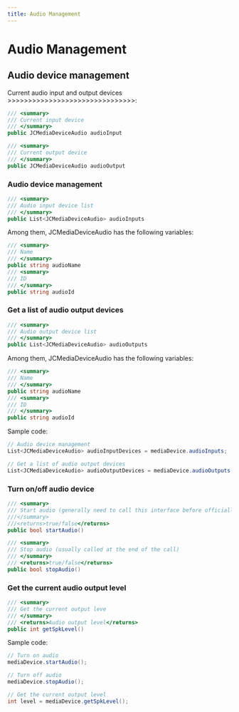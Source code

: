 ```yaml
---
title: Audio Management
---
```

# Audio Management

## Audio device management

Current audio input and output devices
\>\>\>\>\>\>\>\>\>\>\>\>\>\>\>\>\>\>\>\>\>\>\>\>\>\>\>\>\>\>\>:

``````csharp
/// <summary>
/// Current input device
/// </summary>
public JCMediaDeviceAudio audioInput

/// <summary>
/// Current output device
/// </summary>
public JCMediaDeviceAudio audioOutput
``````

### Audio device management

``````csharp
/// <summary>
/// Audio input device list
/// </summary>
public List<JCMediaDeviceAudio> audioInputs
``````

Among them, JCMediaDeviceAudio has the following variables:

``````csharp
/// <summary>
/// Name
/// </summary>
public string audioName
/// <summary>
/// ID
/// </summary>
public string audioId
``````

### Get a list of audio output devices

``````csharp
/// <summary>
/// Audio output device list
/// </summary>
public List<JCMediaDeviceAudio> audioOutputs
``````

Among them, JCMediaDeviceAudio has the following variables:

``````csharp
/// <summary>
/// Name
/// </summary>
public string audioName
/// <summary>
/// ID
/// </summary>
public string audioId
``````

Sample code:

``````csharp
// Audio device management
List<JCMediaDeviceAudio> audioInputDevices = mediaDevice.audioInputs;

// Get a list of audio output devices
List<JCMediaDeviceAudio> audioOutputDevices = mediaDevice.audioOutputs;
``````

### Turn on/off audio device

``````csharp
/// <summary>
/// Start audio (generally need to call this interface before officially starting a call)
///</summary>
///<returns>true/false</returns>
public bool startAudio()

/// <summary>
/// Stop audio (usually called at the end of the call)
/// </summary>
/// <returns>true/false</returns>
public bool stopAudio()
``````

### Get the current audio output level

``````csharp
/// <summary>
/// Get the current output leve
/// </summary>
/// <returns>Audio output level</returns>
public int getSpkLevel()
``````

Sample code:

``````csharp
// Turn on audio
mediaDevice.startAudio();

// Turn off audio
mediaDevice.stopAudio();

// Get the current output level
int level = mediaDevice.getSpkLevel();
``````
